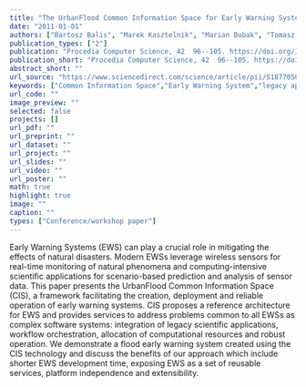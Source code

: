 ```yaml
---
title: "The UrbanFlood Common Information Space for Early Warning Systems"
date: "2011-01-01"
authors: ["Bartosz Balis", "Marek Kasztelnik", "Marian Bubak", "Tomasz Bartynski", "Tomasz Gubala", "Piotr Nowakowski", "Jeroen Broekhuijsen"]
publication_types: ["2"]
publication: "Procedia Computer Science, 42  96--105. https://doi.org/10.1016/j.procs.2011.04.011"
publication_short: "Procedia Computer Science, 42  96--105. https://doi.org/10.1016/j.procs.2011.04.011"
abstract_short: ""
url_source: "https://www.sciencedirect.com/science/article/pii/S187705091100069X"
keywords: ["Common Information Space","Early Warning System","legacy applications","Service Oriented Architecture","software framework"]
url_code: ""
image_preview: ""
selected: false
projects: []
url_pdf: ""
url_preprint: ""
url_dataset: ""
url_project: ""
url_slides: ""
url_video: ""
url_poster: ""
math: true
highlight: true
image: ""
caption: ""
types: ["Conference/workshop paper"]
---
```

Early Warning Systems (EWS) can play a crucial role in mitigating the effects of natural disasters. Modern EWSs leverage wireless sensors for real-time monitoring of natural phenomena and computing-intensive scientific applications for scenario-based prediction and analysis of sensor data. This paper presents the UrbanFlood Common Information Space (CIS), a framework facilitating the creation, deployment and reliable operation of early warning systems. CIS proposes a reference architecture for EWS and provides services to address problems common to all EWSs as complex software systems: integration of legacy scientific applications, workflow orchestration, allocation of computational resources and robust operation. We demonstrate a flood early warning system created using the CIS technology and discuss the benefits of our approach which include shorter EWS development time, exposing EWS as a set of reusable services, platform independence and extensibility.
